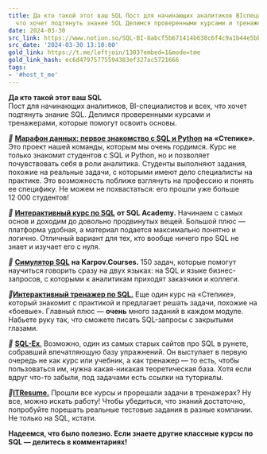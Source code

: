```yaml
---
title: Да кто такой этот ваш SQL Пост для начинающих аналитиков BIспециалистов и всех
  что хочет подтянуть знание SQL Делимся проверенными курсами и тренажера
date: 2024-03-30
src_link: https://www.notion.so/SQL-BI-8abcf5b671414b638c6f4c9a1b44e5bb
src_date: '2024-03-30 13:10:00'
gold_link: https://t.me/leftjoin/1303?embed=1&mode=tme
gold_link_hash: ec6d47975775594383ef327ac5721666
tags:
- '#host_t_me'
---
```


**Да кто такой этот ваш SQL**  
Пост для начинающих аналитиков, BI-специалистов и всех, что хочет подтянуть знание SQL. Делимся проверенными курсами и тренажерами, которые помогут освоить основы.  
  
***🔵*** [**Марафон данных: первое знакомство с SQL и Python**](https://stepik.org/course/105359/promo) **на «Степике».** Это проект нашей команды, которым мы очень гордимся. Курс не только знакомит студентов с SQL и Python, но и позволяет почувствовать себя в роли аналитика. Студенты выполняют задания, похожие на реальные задачи, с которыми имеют дело специалисты на практике. Это возможность поближе взглянуть на профессию и понять ее специфику. Не можем не похвастаться: его прошли уже больше 12 000 студентов!  
  
***🔵*** [**Интерактивный курс по SQL**](https://sql-academy.org/ru/guide) **от SQL Academy.** Начинаем с самых основ и доходим до довольно продвинутых вещей. Большой плюс — платформа удобная, а материал подается максимально понятно и логично. Отличный вариант для тех, кто вообще ничего про SQL не знает и изучает его с нуля.  
  
***🔵*** [**Симулятор SQL**](https://karpov.courses/simulator-sql) **на Karpov.Courses.** 150 задач, которые помогут научиться говорить сразу на двух языках: на SQL и языке бизнес-запросов, с которыми к аналитикам приходят заказчики и коллеги.  
  
*****🔵*****[**Интерактивный тренажер по SQL.**](https://stepik.org/course/63054/promo) Еще один курс на «Степике», который знакомит с практикой и предлагает решать задачи, похожие на «боевые». Главный плюс — **очень** много заданий в каждом модуле. Набьете руку так, что сможете писать SQL-запросы с закрытыми глазами.  
  
***🔵*** [**SQL-Ex**](https://sql-ex.ru/)[.](https://sql-ex.ru/) Возможно, один из самых старых сайтов про SQL в рунете, собравший впечатляющую базу упражнений. Он выступает в первую очередь не как курс или учебник, а как тренажер — то есть, чтобы пользоваться им, нужна какая-никакая теоретическая база. Хотя если вдруг что-то забыли, под задачами есть ссылки на туториалы.  
  
***🔵***[**ITResume.**](https://itresume.ru/) Прошли все курсы и прорешали задачи в тренажерах? Ну все, можно искать работу! Чтобы убедиться, что знаний достаточно, попробуйте порешать реальные тестовые задания в разные компании. Не только на SQL, кстати.  
  
**Надеемся, что было полезно. Если знаете другие классные курсы по SQL — делитесь в комментариях!**